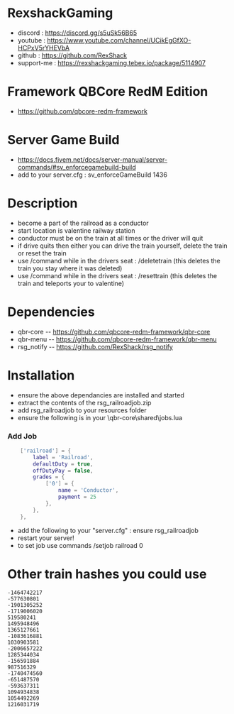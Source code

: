# RexshackGaming
- discord : https://discord.gg/s5uSk56B65
- youtube : https://www.youtube.com/channel/UCikEgGfXO-HCPxV5rYHEVbA
- github : https://github.com/RexShack
- support-me : https://rexshackgaming.tebex.io/package/5114907

# Framework QBCore RedM Edition
- https://github.com/qbcore-redm-framework

# Server Game Build
- https://docs.fivem.net/docs/server-manual/server-commands/#sv_enforcegamebuild-build
- add to your server.cfg : sv_enforceGameBuild 1436

# Description
- become a part of the railroad as a conductor
- start location is valentine railway station
- conductor must be on the train at all times or the driver will quit
- if drive quits then either you can drive the train yourself, delete the train or reset the train
- use /command while in the drivers seat : /deletetrain (this deletes the train you stay where it was deleted)
- use /command while in the drivers seat : /resettrain (this deletes the train and teleports your to valentine)

# Dependencies
- qbr-core -- https://github.com/qbcore-redm-framework/qbr-core
- qbr-menu -- https://github.com/qbcore-redm-framework/qbr-menu
- rsg_notify -- https://github.com/RexShack/rsg_notify

# Installation
- ensure the above dependancies are installed and started
- extract the contents of the rsg_railroadjob.zip
- add rsg_railroadjob to your resources folder
- ensure the following is in your \qbr-core\shared\jobs.lua

### Add Job
```lua
	['railroad'] = {
		label = 'Railroad',
		defaultDuty = true,
		offDutyPay = false,
		grades = {
            ['0'] = {
                name = 'Conductor',
                payment = 25
            },
        },
	},
```

- add the following to your "server.cfg" : ensure rsg_railroadjob
- restart your server!
- to set job use commands /setjob <playerid> railroad 0

# Other train hashes you could use
```
-1464742217
-577630801
-1901305252
-1719006020
519580241
1495948496
1365127661
-1083616881
1030903581
-2006657222
1285344034
-156591884
987516329
-1740474560
-651487570
-593637311
1094934838
1054492269
1216031719
```